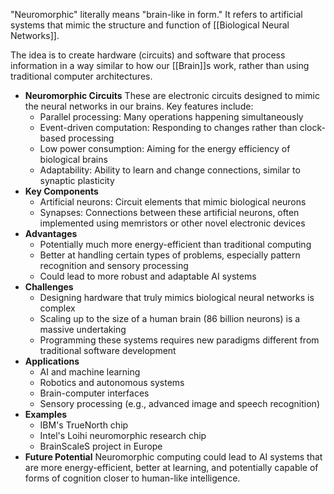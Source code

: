 "Neuromorphic" literally means "brain-like in form." It refers to artificial systems that mimic the structure and function of [[Biological Neural Networks]].

The idea is to create hardware (circuits) and software that process information in a way similar to how our [[Brain]]s work, rather than using traditional computer architectures.

- **Neuromorphic Circuits** These are electronic circuits designed to mimic the neural networks in our brains. Key features include:
    - Parallel processing: Many operations happening simultaneously
    - Event-driven computation: Responding to changes rather than clock-based processing
    - Low power consumption: Aiming for the energy efficiency of biological brains
    - Adaptability: Ability to learn and change connections, similar to synaptic plasticity
- **Key Components**
    - Artificial neurons: Circuit elements that mimic biological neurons
    - Synapses: Connections between these artificial neurons, often implemented using memristors or other novel electronic devices
- **Advantages**
    - Potentially much more energy-efficient than traditional computing
    - Better at handling certain types of problems, especially pattern recognition and sensory processing
    - Could lead to more robust and adaptable AI systems
- **Challenges**
    - Designing hardware that truly mimics biological neural networks is complex
    - Scaling up to the size of a human brain (86 billion neurons) is a massive undertaking
    - Programming these systems requires new paradigms different from traditional software development
- **Applications**
    - AI and machine learning
    - Robotics and autonomous systems
    - Brain-computer interfaces
    - Sensory processing (e.g., advanced image and speech recognition)
- **Examples**
    - IBM's TrueNorth chip
    - Intel's Loihi neuromorphic research chip
    - BrainScaleS project in Europe
- **Future Potential** Neuromorphic computing could lead to AI systems that are more energy-efficient, better at learning, and potentially capable of forms of cognition closer to human-like intelligence.